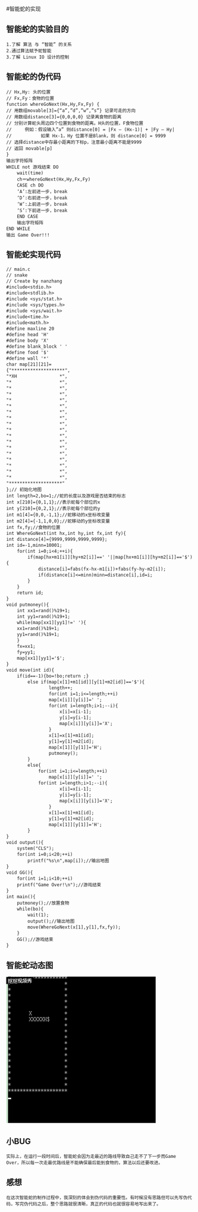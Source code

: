 #智能蛇的实现

## 智能蛇的实验目的

    1.了解 算法 与 “智能” 的关系
    2.通过算法赋予蛇智能
    3.了解 Linux IO 设计的控制
## 智能蛇的伪代码

    // Hx,Hy: 头的位置
    // Fx,Fy：食物的位置
	function whereGoNext(Hx,Hy,Fx,Fy) {
	// 用数组movable[3]={“a”,”d”,”w”,”s”} 记录可走的方向
	// 用数组distance[3]={0,0,0,0} 记录离食物的距离
	// 分别计算蛇头周边四个位置到食物的距离。H头的位置，F食物位置
	//     例如：假设输入”a” 则distance[0] = |Fx – (Hx-1)| + |Fy – Hy|
	//           如果 Hx-1，Hy 位置不是Blank，则 distance[0] = 9999
	// 选择distance中存最小距离的下标p，注意最小距离不能是9999
	// 返回 movable[p]
	}
    输出字符矩阵
	WHILE not 游戏结束 DO
        wait(time)
		ch＝whereGoNext(Hx,Hy,Fx,Fy)
		CASE ch DO
		‘A’:左前进一步，break 
		‘D’:右前进一步，break    
		‘W’:上前进一步，break    
		‘S’:下前进一步，break    
		END CASE
		输出字符矩阵
	END WHILE
	输出 Game Over!!! 

## 智能蛇实现代码

    // main.c
    // snake
    // Create by nanzhang
    #include<stdio.h>
    #include<stdlib.h>
    #include <sys/stat.h>
    #include <sys/types.h>
    #include <sys/wait.h>
    #include<time.h>
    #include<math.h>
    #define maxline 20
    #define head 'H'
    #define body 'X'
    #define blank_block ' '
    #define food '$'
    #define wall '*'
    char map[21][21]=
    {"********************",
    "*XH                *",
    "*                  *",
    "*                  *",
    "*                  *",
    "*                  *",
    "*                  *",
    "*                  *",
    "*                  *",
    "*                  *",
    "*                  *",
    "*                  *",
    "*                  *",
    "*                  *",
    "*                  *",
    "*                  *",
    "*                  *",
    "*                  *",
    "*                  *",
    "********************"
    };// 初始化地图 
    int length=2,bo=1;//蛇的长度以及游戏是否结束的标志 
    int x[210]={0,1,1};//表示蛇每个部位的x 
    int y[210]={0,2,1};//表示蛇每个部位的y 
    int m1[4]={0,0,-1,1};//蛇移动的x坐标改变量 
    int m2[4]={-1,1,0,0};//蛇移动的y坐标改变量 
    int fx,fy;//食物的位置
    int WhereGoNext(int hx,int hy,int fx,int fy){
	int	distance[4]={9999,9999,9999,9999};
	int id=-1,minn=10001;
	    for(int i=0;i<4;++i){
    		if(map[hx+m1[i]][hy+m2[i]]==' '||map[hx+m1[i]][hy+m2[i]]=='$'){
    			distance[i]=fabs(fx-hx-m1[i])+fabs(fy-hy-m2[i]);
    			if(distance[i]<=minn)minn=distance[i],id=i;
    		}
    	}
    	return id;
    }   
    void putmoney(){
	    int xx1=rand()%19+1;
	    int yy1=rand()%19+1;
	    while(map[xx1][yy1]!=' '){
	    xx1=rand()%19+1;
	    yy1=rand()%19+1;	
	    }
	    fx=xx1;
	    fy=yy1; 
	    map[xx1][yy1]='$';
    }
    void move(int id){
	    if(id==-1){bo=!bo;return ;}
			else if(map[x[1]+m1[id]][y[1]+m2[id]]=='$'){
					length++;
					for(int i=1;i<=length;++i)
					map[x[i]][y[i]]=' ';
					for(int i=length;i>1;--i){
						x[i]=x[i-1];
						y[i]=y[i-1];
						map[x[i]][y[i]]='X';
					}
					x[1]=x[1]+m1[id];
					y[1]=y[1]+m2[id];
					map[x[1]][y[1]]='H';
					putmoney();
			}
			else{
				for(int i=1;i<=length;++i)
					map[x[i]][y[i]]=' ';
				for(int i=length;i>1;--i){
						x[i]=x[i-1];
						y[i]=y[i-1];
						map[x[i]][y[i]]='X';
					}
					x[1]=x[1]+m1[id];
					y[1]=y[1]+m2[id];
					map[x[1]][y[1]]='H';
			}
    }
    void output(){
	    system("CLS");
	    for(int i=0;i<20;++i)
			printf("%s\n",map[i]);//输出地图 
	}
    void GG(){
	    for(int i=1;i<10;++i) 
	    printf("Game Over!\n");//游戏结束 
    }
    int main(){
	    putmoney();//放置食物 
	    while(bo){
            wait(1);
		    output();//输出地图 
		    move(WhereGoNext(x[1],y[1],fx,fy));
        }
	    GG();//游戏结束 
    }

## 智能蛇动态图

![](images/3.gif)

## 小BUG

    实际上，在运行一段时间后，智能蛇会因为走最近的路线导致自己走不了下一步而Game Over，所以每一次走最优路线是不能确保最后能到食物的，算法以后还要改进。

## 感想

    在这次智能蛇的制作过程中，我深刻的体会到伪代码的重要性。有时候没有思路但可以先写伪代码，写完伪代码之后，整个思路就很清晰，真正的代码也就很容易地写出来了。

